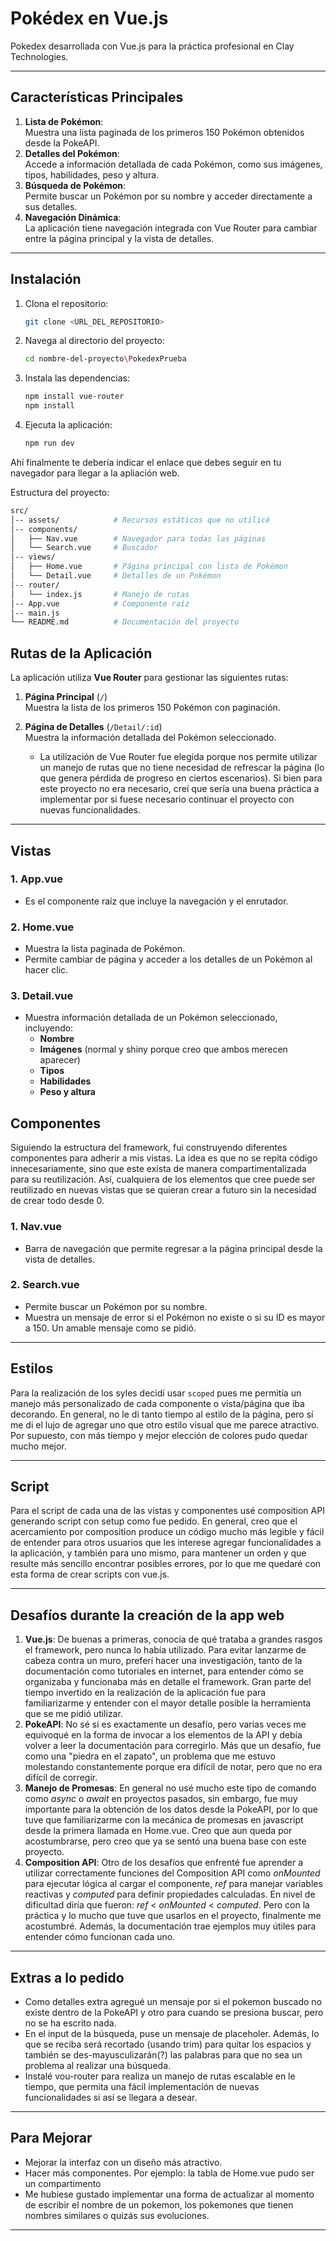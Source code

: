 # **Pokédex en Vue.js**  

Pokedex desarrollada con Vue.js para la práctica profesional en Clay Technologies.

---

## **Características Principales**  

1. **Lista de Pokémon**:  
   Muestra una lista paginada de los primeros 150 Pokémon obtenidos desde la PokeAPI.  
2. **Detalles del Pokémon**:  
   Accede a información detallada de cada Pokémon, como sus imágenes, tipos, habilidades, peso y altura.  
3. **Búsqueda de Pokémon**:  
   Permite buscar un Pokémon por su nombre y acceder directamente a sus detalles.  
4. **Navegación Dinámica**:  
   La aplicación tiene navegación integrada con Vue Router para cambiar entre la página principal y la vista de detalles.

---

## **Instalación**

1. Clona el repositorio:
   ```bash
   git clone <URL_DEL_REPOSITORIO>
   ```
2. Navega al directorio del proyecto:
    ```bash
    cd nombre-del-proyecto\PokedexPrueba
    ```
3. Instala las dependencias:
    ```bash
    npm install vue-router 
    npm install

    ```
4. Ejecuta la aplicación:
    ```bash
    npm run dev

    ```
Ahí finalmente te debería indicar el enlace que debes seguir en tu navegador para llegar a la apliación web.

Estructura del proyecto:

```bash
src/
│-- assets/            # Recursos estáticos que no utilicé
│-- components/        
│   ├── Nav.vue        # Navegador para todas las páginas
│   └── Search.vue     # Buscador
│-- views/             
│   ├── Home.vue       # Página principal con lista de Pokémon
│   └── Detail.vue     # Detalles de un Pokémon
│-- router/            
│   └── index.js       # Manejo de rutas
│-- App.vue            # Componente raíz
│-- main.js            
└── README.md          # Documentación del proyecto
```

## **Rutas de la Aplicación**

La aplicación utiliza **Vue Router** para gestionar las siguientes rutas:

1. **Página Principal** (`/`)  
   Muestra la lista de los primeros 150 Pokémon con paginación.

2. **Página de Detalles** (`/Detail/:id`)  
   Muestra la información detallada del Pokémon seleccionado.

    - La utilización de Vue Router fue elegida porque nos permite utilizar un manejo de rutas que no tiene necesidad de refrescar la página (lo que genera pérdida de progreso en ciertos escenarios). Si bien para este proyecto no era necesario, creí que sería una buena práctica a implementar por si fuese necesario continuar el proyecto con nuevas funcionalidades.
---

## **Vistas**

### **1. App.vue**  
- Es el componente raíz que incluye la navegación y el enrutador.

### **2. Home.vue**  
- Muestra la lista paginada de Pokémon.  
- Permite cambiar de página y acceder a los detalles de un Pokémon al hacer clic.

### **3. Detail.vue**  
- Muestra información detallada de un Pokémon seleccionado, incluyendo:  
   - **Nombre**  
   - **Imágenes** (normal y shiny porque creo que ambos merecen aparecer)  
   - **Tipos**  
   - **Habilidades**  
   - **Peso y altura**

## **Componentes**
Siguiendo la estructura del framework, fui construyendo diferentes componentes para adherir a mis vistas. La idea es que no se repita código innecesariamente, sino que este exista de manera compartimentalizada para su reutilización. Así, cualquiera de los elementos que cree puede ser reutilizado en nuevas vistas que se quieran crear a futuro sin la necesidad de crear todo desde 0.

### **1. Nav.vue**  
- Barra de navegación que permite regresar a la página principal desde la vista de detalles.

### **2. Search.vue**  
- Permite buscar un Pokémon por su nombre.  
- Muestra un mensaje de error si el Pokémon no existe o si su ID es mayor a 150. Un amable mensaje como se pidió.

---

## **Estilos**

Para la realización de los syles decidí usar `scoped` pues me permitía un manejo más personalizado de cada componente o vista/página que iba decorando. En general, no le di tanto tiempo al estilo de la página, pero sí me di el lujo de agregar uno que otro estilo visual que me parece atractivo. Por supuesto, con más tiempo y mejor elección de colores pudo quedar mucho mejor.   

---
## **Script**

Para el script de cada una de las vistas y componentes usé composition API generando script con setup como fue pedido. En general, creo que el acercamiento por composition produce un código mucho más legible y fácil de entender para otros usuarios que les interese agregar funcionalidades a la aplicación, y también para uno mismo, para mantener un orden y que resulte más sencillo encontrar posibles errores, por lo que me quedaré con esta forma de crear scripts con vue.js.

---

## **Desafíos durante la creación de la app web**
1. **Vue.js**: De buenas a primeras, conocía de qué trataba a grandes rasgos el framework, pero nunca lo había utilizado. Para evitar lanzarme de cabeza contra un muro, preferí hacer una investigación, tanto de la documentación como tutoriales en internet, para entender cómo se organizaba y funcionaba más en detalle el framework. Gran parte del tiempo invertido en la realización de la aplicación fue para familiarizarme y entender con el mayor detalle posible la herramienta que se me pidió utilizar. 
2. **PokeAPI**: No sé si es exactamente un desafío, pero varias veces me equivoqué en la forma de invocar a los elementos de la API y debía volver a leer la documentación para corregirlo. Más que un desafío, fue como una "piedra en el zapato", un problema que me estuvo molestando constantemente porque era difícil de notar, pero que no era difícil de corregir.
3. **Manejo de Promesas**: En general no usé mucho este tipo de comando como _async_ o _await_ en proyectos pasados, sin embargo, fue muy importante para la obtención de los datos desde la PokeAPI, por lo que tuve que familiarizarme con la mecánica de promesas en javascript desde la primera llamada en Home.vue. Creo que aun queda por acostumbrarse, pero creo que ya se sentó una buena base con este proyecto.
4. **Composition API**: Otro de los desafíos que enfrenté fue aprender a utilizar correctamente funciones del Composition API como _onMounted_ para ejecutar lógica al cargar el componente, _ref_ para manejar variables reactivas y _computed_ para definir propiedades calculadas. En nivel de dificultad diría que fueron: _ref_ < _onMounted_ < _computed_. Pero con la práctica y lo mucho que tuve que usarlos en el proyecto, finalmente me acostumbré. Además, la documentación trae ejemplos muy útiles para entender cómo funcionan cada uno.

---
## **Extras a lo pedido**
- Como detalles extra agregué un mensaje por si el pokemon buscado no existe dentro de la PokeAPI y otro para cuando se presiona buscar, pero no se ha escrito nada.
- En el input de la búsqueda, puse un mensaje de placeholer. Además, lo que se reciba será recortado (usando trim) para quitar los espacios y también se des-mayusculizarán(?) las palabras para que no sea un problema al realizar una búsqueda.
- Instalé vou-router para realiza un manejo de rutas escalable en le tiempo, que permita una fácil implementación de nuevas funcionalidades si así se llegara a desear.

---
## **Para Mejorar**

- Mejorar la interfaz con un diseño más atractivo.   
- Hacer más componentes. Por ejemplo: la tabla de Home.vue pudo ser un compartimento
- Me hubiese gustado implementar una forma de actualizar al momento de escribir el nombre de un pokemon, los pokemones que tienen nombres similares o quizás sus evoluciones.

---
